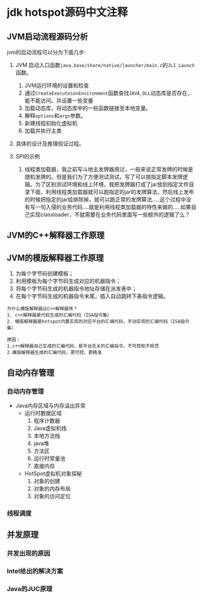 # jdk hotspot源码中文注释

## JVM启动流程源码分析

jvm的启动流程可以分为下面几步:

1. JVM 启动入口函数`java.base/share/native/launcher/main.c`的`JLI_Launch`函数。
   1. JVM运行环境的设置和检查
   2. 通过`CreateExecuteionEnvironment`函数查找`JAVA_DLL`动态库是否存在，能不能访问。并设置一些变量
   3. 加载动态库，将动态库中的一些函数链接至本地变量。
   4. 解释`options`和`args`参数。
   5. 新建线程初始化虚拟机
   6. 加载并执行主类

2. 具体的设计及推理验证过程。

3. SPI的示例
   1. 线程类加载器，我之前写斗地主发牌器用过，一般来说正常发牌的时候是随机发牌的。但是我们为了方便测试测试，写了可以按指定脚本发牌逻辑。为了区别测试环境和线上环境，我把发牌器打成了jar放到指定文件目录下面，利用线程类加载器就可以跑指定的jar的发牌算法，然后线上发布的时候把指定的jar给排除掉，就可以跑正常的发牌算法.....这个过程中没有写一句入侵的业务代码....就是利用线程类加载器的特性来做的.....如果自己实现classloader，不就需要在业务代码里面写一些额外的逻辑了么？

## JVM的C++解释器工作原理

## JVM的模版解释器工作原理
1. 为每个字节码创建模板；
2. 利用模板为每个字节码生成对应的机器指令；
3. 将每个字节码生成的机器指令地址存储在派发表中；
4. 在每个字节码生成的机器指令末尾，插入自动跳转下条指令逻辑。

```
为什么模版解释器比C++解释器快？
1. c++解释器是代码生成的汇编代码（ISA指令集）
2. 模版解释器是hotspot内置实现的对应平台的汇编代码，手动实现的汇编代码（ISA指令集）

原因：
1.c++解释器自己生成的汇编代码，是平台无关的汇编指令，不可控和不规范
2.模版解释器生成的汇编代码，更可控，更精准
```

## 自动内存管理

### 自动内存管理

* Java内存区域与内存溢出异常
   * 运行时数据区域
      1. 程序计数器
      2. Java虚拟机栈
      3. 本地方法栈
      4. java堆
      5. 方法区
      6. 运行时常量池
      7. 直接内存
   * HotSpot虚拟机对象探秘
      1. 对象的创建
      2. 对象的内存布局
      3. 对象的访问定位

### 线程调度

## 并发原理
### 并发出现的原因
### Intel给出的解决方案
### Java的JUC原理
